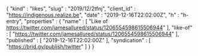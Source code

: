 {
  "kind" : "likes",
  "slug" : "2019/12/2tfnj",
  "client_id" : "https://indigenous.realize.be",
  "date" : "2019-12-16T22:02:00Z",
  "h" : "h-entry",
  "properties" : {
    "name" : [ "Like of https://twitter.com/jamesallured/status/1206554598615506944" ],
    "like-of" : [ "https://twitter.com/jamesallured/status/1206554598615506944" ],
    "published" : [ "2019-12-16T22:02:00Z" ],
    "syndication" : [ "https://brid.gy/publish/twitter" ]
  }
}
